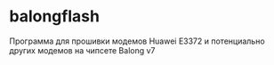 # balongflash
Программа для прошивки модемов Huawei E3372 и потенциально других модемов на чипсете Balong v7
